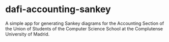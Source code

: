 # dafi-accounting-sankey
A simple app for generating Sankey diagrams for the Accounting Section of the Union of Students of the Computer Science School at the Complutense University of Madrid.
